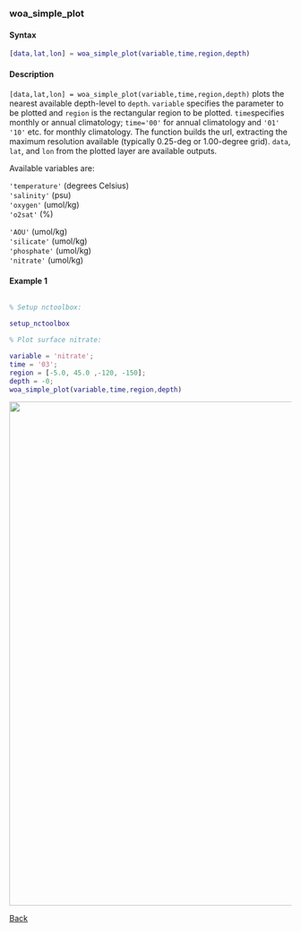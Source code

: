 ### woa_simple_plot

#### Syntax

```Matlab
[data,lat,lon] = woa_simple_plot(variable,time,region,depth)
```
#### Description

``[data,lat,lon] = woa_simple_plot(variable,time,region,depth)`` plots the nearest available depth-level to ``depth``. ``variable`` specifies the parameter to be plotted and ``region`` is the rectangular region to be plotted. ``time``specifies monthly or annual climatology; ``time='00'`` for annual climatology and ``'01'`` ``'10'`` etc. for monthly climatology. The function builds the url, extracting the maximum resolution available (typically 0.25-deg or 1.00-degree grid). ``data``, ``lat``, and ``lon`` from the plotted layer are available outputs.

Available variables are:

``'temperature'`` (degrees Celsius)    
``'salinity'`` (psu)                    
``'oxygen'`` (umol/kg)                 
``'o2sat'`` (%)

``'AOU'`` (umol/kg)                
``'silicate'`` (umol/kg)          
``'phosphate'`` (umol/kg)   
``'nitrate'`` (umol/kg)


#### Example 1


```Matlab

% Setup nctoolbox:

setup_nctoolbox

% Plot surface nitrate:

variable = 'nitrate';
time = '03';
region = [-5.0, 45.0 ,-120, -150]; 
depth = -0; 
woa_simple_plot(variable,time,region,depth)

```
<img src="https://user-images.githubusercontent.com/24570061/88360391-7a810480-cd43-11ea-9472-2d18a306389b.png" width="900">

[Back](https://github.com/lnferris/ocean_data_tools#plotting-gridded-data-without-building-structs-1)


